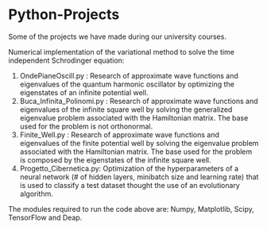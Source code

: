 # Python-Projects
Some of the projects we have made during our university courses. 

Numerical implementation of the variational method to solve the time independent Schrodinger equation: 
1) OndePianeOscill.py : Research of approximate wave functions and eigenvalues of the quantum harmonic oscillator by optimizing the eigenstates of an infinite potential well.
2) Buca_Infinita_Polinomi.py : Research of approximate wave functions and eigenvalues of the infinite square well by solving the generalized eigenvalue problem associated with the Hamiltonian matrix. The base used for the problem is not orthonormal. 
3) Finite_Well.py :  Research of approximate wave functions and eigenvalues of the finite potential well by solving the eigenvalue problem associated with the Hamiltonian matrix. The base used for the problem is composed by the eigenstates of the infinite square well. 
4) Progetto_Cibernetica.py: Optimization of the hyperparameters of a neural network (# of hidden layers, minibatch size and learning rate) that is used to classify a test dataset thought the use of an evolutionary algorithm. 

The modules required to run the code above are: Numpy, Matplotlib, Scipy, TensorFlow and Deap. 
